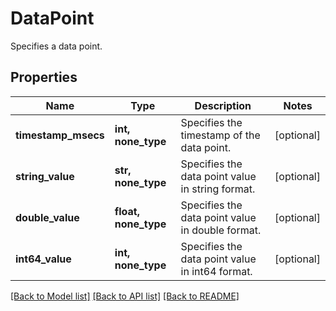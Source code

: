 # DataPoint

Specifies a data point.

## Properties
Name | Type | Description | Notes
------------ | ------------- | ------------- | -------------
**timestamp_msecs** | **int, none_type** | Specifies the timestamp of the data point. | [optional] 
**string_value** | **str, none_type** | Specifies the data point value in string format. | [optional] 
**double_value** | **float, none_type** | Specifies the data point value in double format. | [optional] 
**int64_value** | **int, none_type** | Specifies the data point value in int64 format. | [optional] 

[[Back to Model list]](../README.md#documentation-for-models) [[Back to API list]](../README.md#documentation-for-api-endpoints) [[Back to README]](../README.md)


